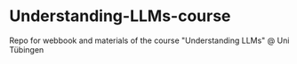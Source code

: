 # Understanding-LLMs-course
Repo for webbook and materials of the course "Understanding LLMs" @ Uni Tübingen
